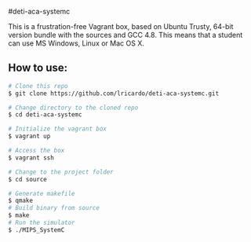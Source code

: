 #deti-aca-systemc

This is a frustration-free Vagrant box, based on Ubuntu Trusty, 64-bit version bundle with the sources and GCC 4.8. This means that a student can use MS Windows, Linux or Mac OS X.

## How to use:

```bash
# Clone this repo
$ git clone https://github.com/lricardo/deti-aca-systemc.git

# Change directory to the cloned repo
$ cd deti-aca-systemc

# Initialize the vagrant box
$ vagrant up

# Access the box
$ vagrant ssh

# Change to the project folder
$ cd source

# Generate makefile
$ qmake
# Build binary from source
$ make
# Run the simulator
$ ./MIPS_SystemC
```
